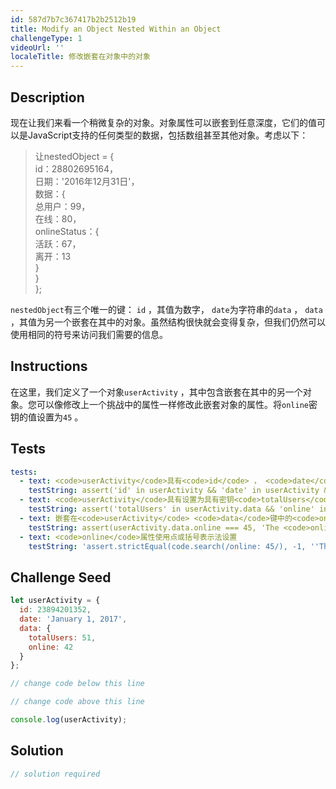 ```yaml
---
id: 587d7b7c367417b2b2512b19
title: Modify an Object Nested Within an Object
challengeType: 1
videoUrl: ''
localeTitle: 修改嵌套在对象中的对象
---
```


## Description
<section id="description">现在让我们来看一个稍微复杂的对象。对象属性可以嵌套到任意深度，它们的值可以是JavaScript支持的任何类型的数据，包括数组甚至其他对象。考虑以下： <blockquote>让nestedObject = { <br> id：28802695164， <br>日期：&#39;2016年12月31日&#39;， <br>数据：{ <br>总用户：99， <br>在线：80， <br> onlineStatus：{ <br>活跃：67， <br>离开：13 <br> } <br> } <br> }; </blockquote> <code>nestedObject</code>有三个唯一的键： <code>id</code> ，其值为数字， <code>date</code>为字符串的<code>data</code> ， <code>data</code> ，其值为另一个嵌套在其中的对象。虽然结构很快就会变得复杂，但我们仍然可以使用相同的符号来访问我们需要的信息。 </section>

## Instructions
<section id="instructions">在这里，我们定义了一个对象<code>userActivity</code> ，其中包含嵌套在其中的另一个对象。您可以像修改上一个挑战中的属性一样修改此嵌套对象的属性。将<code>online</code>密钥的值设置为<code>45</code> 。 </section>

## Tests
<section id='tests'>

```yml
tests:
  - text: <code>userActivity</code>具有<code>id</code> ， <code>date</code>和<code>data</code>属性
    testString: assert('id' in userActivity && 'date' in userActivity && 'data' in userActivity, '<code>userActivity</code> has <code>id</code>, <code>date</code> and <code>data</code> properties');
  - text: <code>userActivity</code>具有设置为具有密钥<code>totalUsers</code>和<code>online</code>的对象的<code>data</code>密钥
    testString: assert('totalUsers' in userActivity.data && 'online' in userActivity.data, '<code>userActivity</code> has a <code>data</code> key set to an object with keys <code>totalUsers</code> and <code>online</code>');
  - text: 嵌套在<code>userActivity</code> <code>data</code>键中的<code>online</code>属性应设置为<code>45</code>
    testString: assert(userActivity.data.online === 45, 'The <code>online</code> property nested in the <code>data</code> key of <code>userActivity</code> should be set to <code>45</code>');
  - text: <code>online</code>属性使用点或括号表示法设置
    testString: 'assert.strictEqual(code.search(/online: 45/), -1, ''The <code>online</code> property is set using dot or bracket notation'');'

```

</section>

## Challenge Seed
<section id='challengeSeed'>

<div id='js-seed'>

```js
let userActivity = {
  id: 23894201352,
  date: 'January 1, 2017',
  data: {
    totalUsers: 51,
    online: 42
  }
};

// change code below this line

// change code above this line

console.log(userActivity);

```

</div>



</section>

## Solution
<section id='solution'>

```js
// solution required
```
</section>
